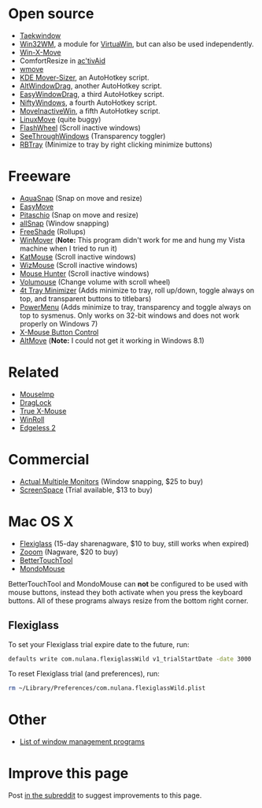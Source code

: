 # Open source
  * [Taekwindow](http://taekwindow.net/)
  * [Win32WM](http://virtuawin.sourceforge.net/modules.php), a module for [VirtuaWin](http://virtuawin.sourceforge.net/), but can also be used independently.
  * [Win-X-Move](http://winxmove.sourceforge.net/)
  * ComfortResize in [ac'tivAid](http://www.heise.de/ct/projekte/Windows-weitergedacht-ac-tivAid-284115.html)
  * [wmove](http://code.google.com/p/wmove/)
  * [KDE Mover-Sizer](http://corz.org/windows/software/accessories/KDE-resizing-moving-for-XP-or-Vista.php), an AutoHotkey script.
  * [AltWindowDrag](http://www.howtogeek.com/howto/windows-vista/get-the-linux-altwindow-drag-functionality-in-windows/), another AutoHotkey script.
  * [EasyWindowDrag](http://www.autohotkey.com/docs/scripts/EasyWindowDrag.htm), a third AutoHotkey script.
  * [NiftyWindows](http://www.enovatic.org/products/niftywindows/introduction/), a fourth AutoHotkey script.
  * [MoveInactiveWin](http://www.donationcoder.com/Software/Skrommel/index.html#MoveInactiveWin), a fifth AutoHotkey script.
  * [LinuxMove](http://wincmd.ru/plugring/LinuxMove.html) (quite buggy)
  * [FlashWheel](http://flashwheel.sourceforge.net/) (Scroll inactive windows)
  * [SeeThroughWindows](http://www.mobzystems.com/Tools/SeeThroughWindows.aspx) (Transparency toggler)
  * [RBTray](http://rbtray.sourceforge.net/) (Minimize to tray by right clicking minimize buttons)


# Freeware
  * [AquaSnap](http://www.nurgo-software.com/products/aquasnap) (Snap on move and resize)
  * [EasyMove](http://www.softpedia.com/get/System/OS-Enhancements/EasyMove.shtml)
  * [Pitaschio](http://pitaschio.ara3.net/) (Snap on move and resize)
  * [allSnap](http://www.ivanheckman.com/allsnap/) (Window snapping)
  * [FreeShade](http://www.hmmn.org/FreeShade/) (Rollups)
  * [WinMover](http://majorgeeks.com/WinMover_d4961.html) (**Note:** This program didn't work for me and hung my Vista machine when I tried to run it)
  * [KatMouse](http://ehiti.de/katmouse/) (Scroll inactive windows)
  * [WizMouse](http://antibody-software.com/web/software/software/wizmouse-makes-your-mouse-wheel-work-on-the-window-under-the-mouse/) (Scroll inactive windows)
  * [Mouse Hunter](http://amlpages.com/mousehunter.shtml) (Scroll inactive windows)
  * [Volumouse](http://www.nirsoft.net/utils/volumouse.html) (Change volume with scroll wheel)
  * [4t Tray Minimizer](http://www.4t-niagara.com/tray.html) (Adds minimize to tray, roll up/down, toggle always on top, and transparent buttons to titlebars)
  * [PowerMenu](http://www.abstractpath.com/powermenu/) (Adds minimize to tray, transparency and toggle always on top to sysmenus. Only works on 32-bit windows and does not work properly on Windows 7)
  * [X-Mouse Button Control](http://www.highrez.co.uk/downloads/XMouseButtonControl.htm)
  * [AltMove](http://www.deskex.com/altmove/) (**Note:** I could not get it working in Windows 8.1)


# Related
  * [MouseImp](http://www.mouseimp.com/)
  * [DragLock](http://www.donationcoder.com/Software/Skrommel/#DragLock)
  * [True X-Mouse](http://fy.chalmers.se/~appro/nt/TXMouse/)
  * [WinRoll](http://www.palma.com.au/winroll/)
  * [Edgeless 2](http://www.addictivetips.com/windows-tips/wrap-mouse-pointer-around-the-screen-in-windows-with-edgeless-2/)


# Commercial
  * [Actual Multiple Monitors](http://www.actualtools.com/multiplemonitors/) (Window snapping, $25 to buy)
  * [ScreenSpace](http://www.dandeware.com/products/) (Trial available, $13 to buy)


# Mac OS X
  * [Flexiglass](http://nulana.com/flexiglass/) (15-day sharenagware, $10 to buy, still works when expired)
  * [Zooom](http://coderage-software.com/zooom/) (Nagware, $20 to buy)
  * [BetterTouchTool](http://boastr.net/)
  * [MondoMouse](http://www.atomicbird.com/about/mac-apps)

BetterTouchTool and MondoMouse can **not** be configured to be used with mouse buttons, instead they both activate when you press the keyboard buttons. All of these programs always resize from the bottom right corner.

## Flexiglass

To set your Flexiglass trial expire date to the future, run:
```bash
defaults write com.nulana.flexiglassWild v1_trialStartDate -date 3000
```

To reset Flexiglass trial (and preferences), run:
```bash
rm ~/Library/Preferences/com.nulana.flexiglassWild.plist
```


# Other
  * [List of window management programs](http://www.techsupportalert.com/content/best-free-window-manager-resizer-arranger.htm)


# Improve this page

Post [in the subreddit](http://www.reddit.com/r/stefansundin/) to suggest improvements to this page.
